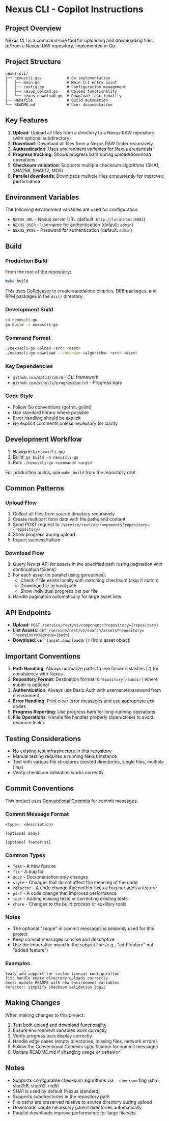 # Nexus CLI - Copilot Instructions

## Project Overview

Nexus CLI is a command-line tool for uploading and downloading files to/from a Nexus RAW repository, implemented in Go.

## Project Structure

```
nexus-cli/
├── nexuscli-go/           # Go implementation
│   ├── main.go            # Main CLI entry point
│   ├── config.go          # Configuration management
│   ├── nexus_upload.go    # Upload functionality
│   └── nexus_download.go  # Download functionality
├── Makefile               # Build automation
└── README.md              # User documentation
```

## Key Features

1. **Upload**: Upload all files from a directory to a Nexus RAW repository (with optional subdirectory)
2. **Download**: Download all files from a Nexus RAW folder recursively
3. **Authentication**: Uses environment variables for Nexus credentials
4. **Progress tracking**: Shows progress bars during upload/download operations
5. **Checksum validation**: Supports multiple checksum algorithms (SHA1, SHA256, SHA512, MD5)
6. **Parallel downloads**: Downloads multiple files concurrently for improved performance

## Environment Variables

The following environment variables are used for configuration:
- `NEXUS_URL` - Nexus server URL (default: `http://localhost:8081`)
- `NEXUS_USER` - Username for authentication (default: `admin`)
- `NEXUS_PASS` - Password for authentication (default: `admin`)

## Build

### Production Build
From the root of the repository:
```bash
make build
```

This uses [GoReleaser](https://goreleaser.com) to create standalone binaries, DEB packages, and RPM packages in the `dist/` directory.

### Development Build
```bash
cd nexuscli-go
go build -o nexuscli-go
```

### Command Format
```bash
./nexuscli-go upload <src> <dest>
./nexuscli-go download --checksum <algorithm> <src> <dest>
```

### Key Dependencies
- `github.com/spf13/cobra` - CLI framework
- `github.com/schollz/progressbar/v3` - Progress bars

### Code Style
- Follow Go conventions (gofmt, golint)
- Use standard library where possible
- Error handling should be explicit
- No explicit comments unless necessary for clarity

## Development Workflow

1. Navigate to `nexuscli-go/`
2. Build: `go build -o nexuscli-go`
3. Run: `./nexuscli-go <command> <args>`

For production builds, use `make build` from the repository root.

## Common Patterns

### Upload Flow
1. Collect all files from source directory recursively
2. Create multipart form data with file paths and content
3. Send POST request to `/service/rest/v1/components?repository={repository}`
4. Show progress during upload
5. Report success/failure

### Download Flow
1. Query Nexus API for assets in the specified path (using pagination with continuation tokens)
2. For each asset (in parallel using goroutines):
   - Check if file exists locally with matching checksum (skip if match)
   - Download file to local path
   - Show individual progress bar per file
3. Handle pagination automatically for large asset lists

## API Endpoints

- **Upload**: `POST /service/rest/v1/components?repository={repository}`
- **List Assets**: `GET /service/rest/v1/search/assets?repository={repository}&group={path}`
- **Download**: `GET {asset.downloadUrl}` (from asset object)

## Important Conventions

1. **Path Handling**: Always normalize paths to use forward slashes (`/`) for consistency with Nexus
2. **Repository Format**: Destination format is `repository[/subdir]` where subdir is optional
3. **Authentication**: Always use Basic Auth with username/password from environment
4. **Error Handling**: Print clear error messages and use appropriate exit codes
5. **Progress Reporting**: Use progress bars for long-running operations
6. **File Operations**: Handle file handles properly (open/close) to avoid resource leaks

## Testing Considerations

- No existing test infrastructure in this repository
- Manual testing requires a running Nexus instance
- Test with various file structures (nested directories, single files, multiple files)
- Verify checksum validation works correctly

## Commit Conventions

This project uses [Conventional Commits](https://www.conventionalcommits.org/en/v1.0.0/#specification) for commit messages.

### Commit Message Format
```
<type>: <description>

[optional body]

[optional footer(s)]
```

### Common Types
- `feat` - A new feature
- `fix` - A bug fix
- `docs` - Documentation only changes
- `style` - Changes that do not affect the meaning of the code
- `refactor` - A code change that neither fixes a bug nor adds a feature
- `perf` - A code change that improves performance
- `test` - Adding missing tests or correcting existing tests
- `chore` - Changes to the build process or auxiliary tools

### Notes
- The optional "scope" in commit messages is seldomly used for this project
- Keep commit messages concise and descriptive
- Use the imperative mood in the subject line (e.g., "add feature" not "added feature")

### Examples
```
feat: add support for custom timeout configuration
fix: handle empty directory uploads correctly
docs: update README with new environment variables
refactor: simplify checksum validation logic
```

## Making Changes

When making changes to this project:
1. Test both upload and download functionality
2. Ensure environment variables work correctly
3. Verify progress bars display correctly
4. Handle edge cases (empty directories, missing files, network errors)
5. Follow the Conventional Commits specification for commit messages
6. Update README.md if changing usage or behavior

## Notes

- Supports configurable checksum algorithms via `--checksum` flag (sha1, sha256, sha512, md5)
- SHA1 is used by default (Nexus standard)
- Supports subdirectories in the repository path
- File paths are preserved relative to source directory during upload
- Downloads create necessary parent directories automatically
- Parallel downloads improve performance for large file sets
